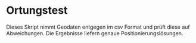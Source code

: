 # Ortungstest
Dieses Skript nimmt Geodaten entgegen im csv Format und prüft diese auf Abweichungen. Die Ergebnisse liefern genaue Positionierungslösungen.

